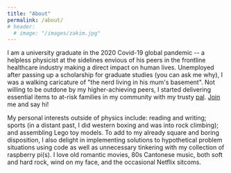 ```yaml
---
title: "About"
permalink: /about/
# header:
  # image: "/images/zakim.jpg"
---
```


I am a university graduate in the 2020 Covid-19 global pandemic -- a helpless physicist at the sidelines envious of his peers in the frontline healthcare industry making a direct impact on human lives. Unemployed after passing up a scholarship for graduate studies (you can ask me why), I was a walking caricature of "the nerd living in his mum's basement". Not willing to be outdone by my higher-achieving peers, I started delivering essential items to at-risk families in my community with my trusty [pal](/images/hb.png). [Join](https://www.foodfromtheheart.sg/tour/individual-volunteer/sign-up.php) me and say hi!

My personal interests outside of physics include: reading and writing; sports (in a distant past, I did western boxing and was into rock climbing); and assembling Lego toy models. To add to my already square and boring disposition, I also delight in implementing solutions to hypothetical problem situations using code as well as unnecessary tinkering with my collection of raspberry pi(s). I love old romantic movies, 80s Cantonese music, both soft and hard rock, wind on my face, and the occasional Netflix sitcoms. 